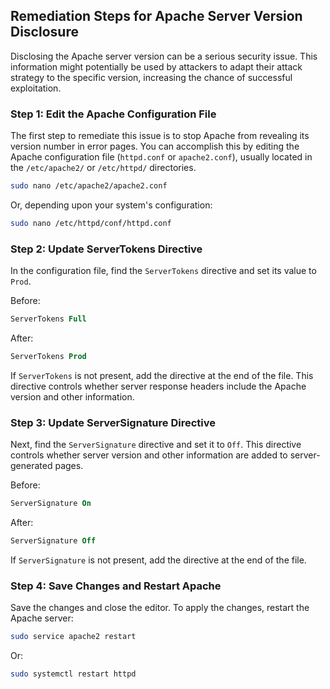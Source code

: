 

## Remediation Steps for Apache Server Version Disclosure
Disclosing the Apache server version can be a serious security issue. This information might potentially be used by attackers to adapt their attack strategy to the specific version, increasing the chance of successful exploitation.

### Step 1: Edit the Apache Configuration File
The first step to remediate this issue is to stop Apache from revealing its version number in error pages. You can accomplish this by editing the Apache configuration file (`httpd.conf` or `apache2.conf`), usually located in the `/etc/apache2/` or `/etc/httpd/` directories.

```bash
sudo nano /etc/apache2/apache2.conf
```

Or, depending upon your system's configuration:

```bash
sudo nano /etc/httpd/conf/httpd.conf
```

### Step 2: Update ServerTokens Directive
In the configuration file, find the `ServerTokens` directive and set its value to `Prod`.

Before:

```apache
ServerTokens Full
```

After:

```apache
ServerTokens Prod
```

If `ServerTokens` is not present, add the directive at the end of the file. This directive controls whether server response headers include the Apache version and other information.

### Step 3: Update ServerSignature Directive
Next, find the `ServerSignature` directive and set it to `Off`. This directive controls whether server version and other information are added to server-generated pages.

Before:

```apache
ServerSignature On
```

After:

```apache
ServerSignature Off
```

If `ServerSignature` is not present, add the directive at the end of the file.

### Step 4: Save Changes and Restart Apache
Save the changes and close the editor. To apply the changes, restart the Apache server:

```bash
sudo service apache2 restart
```

Or:

```bash
sudo systemctl restart httpd
```